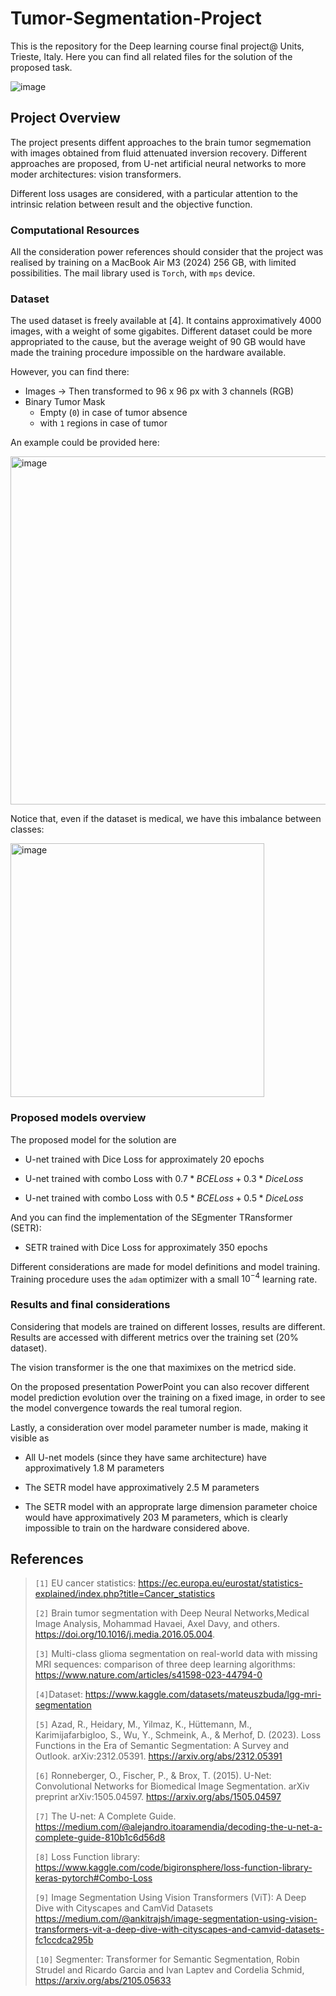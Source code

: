 # Tumor-Segmentation-Project

This is the repository for the Deep learning course final project@ Units, Trieste, Italy. Here you can find all related files for the solution of the proposed task. 

![image](https://github.com/user-attachments/assets/ed135868-d1b4-4233-a0c1-0fa696333677)



## Project Overview

The project presents diffent approaches to the brain tumor segmemation with images obtained from fluid attenuated inversion recovery. 
Different approaches are proposed, from U-net artificial neural networks to more moder architectures: vision transformers. 

Different loss usages are considered, with a particular attention to the intrinsic relation between result and the objective function. 

### Computational Resources

All the consideration power references should consider that the project was realised by training on a MacBook Air M3 (2024) 256 GB, with limited possibilities. The mail library used is `Torch`, with `mps` device.

### Dataset

The used dataset is freely available at [4]. It contains approximatively 4000 images, with a weight of some gigabites. Different dataset could be more appropriated to the cause, but the average weight of 90 GB would have made the training procedure impossible on the hardware available. 

However, you can find there:
* Images $\rightarrow$ Then transformed to 96 x 96 px with 3 channels (RGB)
* Binary Tumor Mask
  * Empty (`0`) in case of tumor absence
  * with `1` regions in case of tumor

An example could be provided here:

<img width="557" alt="image" src="https://github.com/user-attachments/assets/d4df8947-5e70-48eb-b578-79763fb8dc7c" />

Notice that, even if the dataset is medical, we have this imbalance between classes:

<img width="406" alt="image" src="https://github.com/user-attachments/assets/ff3920fe-e99a-4646-82b4-379261f63ffa" />

### Proposed models overview

The proposed model for the solution are 

* U-net trained with Dice Loss for approximately 20 epochs

* U-net trained with combo Loss with $0.7 * BCE Loss + 0.3 * Dice Loss$

* U-net trained with combo Loss with $0.5 * BCE Loss + 0.5 * Dice Loss$

And you can find the implementation of the SEgmenter TRansformer (SETR):

* SETR trained with Dice Loss for approximately 350 epochs

Different considerations are made for model definitions and model training. 
Training procedure uses the `adam` optimizer with a small $10^{-4}$ learning rate.

### Results and final considerations

Considering that models are trained on different losses, results are different. Results are accessed with different metrics over the training set (20% dataset).

The vision transformer is the one that maximixes on the metricd side.

On the proposed presentation PowerPoint you can also recover different model prediction evolution over the training on a fixed image, in order to see the model convergence towards the real tumoral region.

Lastly, a consideration over model parameter number is made, making it visible as

* All U-net models (since they have same architecture) have approximatively 1.8 M parameters

* The SETR model have approximatively 2.5 M parameters

* The SETR model with an approprate large dimension parameter choice would have approximatively 203 M parameters, which is clearly impossible to train on the hardware considered above.



## References

>
> `[1]` EU cancer statistics: https://ec.europa.eu/eurostat/statistics-explained/index.php?title=Cancer_statistics
>
> `[2]` Brain tumor segmentation with Deep Neural Networks,Medical Image Analysis, Mohammad Havaei, Axel Davy, and others. https://doi.org/10.1016/j.media.2016.05.004.
>
> `[3]`  Multi-class glioma segmentation on real-world data with missing MRI sequences: comparison of three deep learning algorithms: https://www.nature.com/articles/s41598-023-44794-0
>
> `[4]`Dataset: https://www.kaggle.com/datasets/mateuszbuda/lgg-mri-segmentation
>
> `[5]` Azad, R., Heidary, M., Yilmaz, K., Hüttemann, M., Karimijafarbigloo, S., Wu, Y., Schmeink, A., & Merhof, D. (2023). Loss Functions in the Era of Semantic Segmentation: A Survey and Outlook. arXiv:2312.05391. https://arxiv.org/abs/2312.05391
>
> `[6]` Ronneberger, O., Fischer, P., & Brox, T. (2015). U-Net: Convolutional Networks for Biomedical Image Segmentation. arXiv preprint arXiv:1505.04597. https://arxiv.org/abs/1505.04597
> 
> `[7]` The U-net: A Complete Guide. https://medium.com/@alejandro.itoaramendia/decoding-the-u-net-a-complete-guide-810b1c6d56d8
>
> `[8]` Loss Function library: https://www.kaggle.com/code/bigironsphere/loss-function-library-keras-pytorch#Combo-Loss
> 
> `[9]` Image Segmentation Using Vision Transformers (ViT): A Deep Dive with Cityscapes and CamVid Datasets https://medium.com/@ankitrajsh/image-segmentation-using-vision-transformers-vit-a-deep-dive-with-cityscapes-and-camvid-datasets-fc1ccdca295b
>
> `[10]` Segmenter: Transformer for Semantic Segmentation, Robin Strudel and Ricardo Garcia and Ivan Laptev and Cordelia Schmid,
https://arxiv.org/abs/2105.05633



